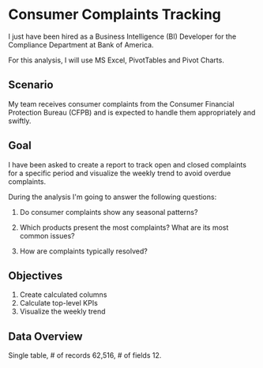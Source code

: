 # Consumer Complaints Tracking

I just have been hired as a Business Intelligence (BI) Developer for the Compliance Department at Bank of America.

For this analysis, I will use MS Excel, PivotTables and Pivot Charts. 

## Scenario
My team receives consumer complaints from the Consumer Financial Protection Bureau (CFPB) and is expected to handle them appropriately and swiftly.

## Goal
I have been asked to create a report to track open and closed complaints for a specific period and visualize the weekly trend to avoid overdue complaints. 

During the analysis I'm going to answer the following questions:

1. Do consumer complaints show any seasonal patterns?

2. Which products present the most complaints? What are its most common issues?

3. How are complaints typically resolved?

## Objectives
1. Create calculated columns 
2. Calculate top-level KPIs
3. Visualize the weekly trend

## Data Overview
Single table, # of records 62,516, # of fields 12.